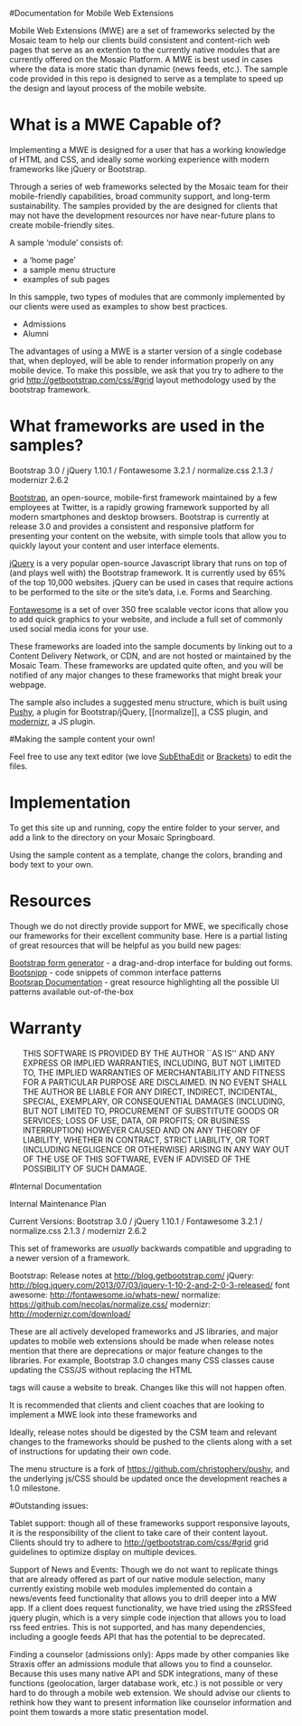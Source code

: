 #Documentation for Mobile Web Extensions


Mobile Web Extensions (MWE) are a set of frameworks selected by the Mosaic team to help our clients build consistent and content-rich web pages that serve as an extention to the currently native modules that are currently offered on the Mosaic Platform. A MWE is best used in cases where the data is more static than dynamic (news feeds, etc.). The sample code provided in this repo is designed to serve as a template to speed up the design and layout
process of the mobile website. 

What is a MWE Capable of?
===

Implementing a MWE is designed for a user that has a working knowledge of HTML and CSS, and ideally some working experience with modern frameworks like jQuery or Bootstrap. 


<p>Through a series of web frameworks selected by the Mosaic team for their mobile-friendly capabilities, broad community support, and long-term sustainability. The samples provided by the are designed for clients that may not have the development resources nor have near-future plans to create mobile-friendly sites. </p>

<p>A sample &#8216;module&#8217; consists of:</p>

<ul>
<li>a &#8216;home page&#8217;</li>
<li>a sample menu structure</li>
<li>examples of sub pages</li>
</ul>

In this sampple, two types of modules that are commonly implemented by our clients were used as examples to show best practices. 

+ Admissions
+ Alumni


The advantages of using a MWE is a starter version of a single codebase that, when deployed, will be able to render information properly on any mobile device. To make this possible, we ask that you try to adhere to the grid http://getbootstrap.com/css/#grid layout methodology used by the bootstrap framework. 


What frameworks are used in the samples?
===


Bootstrap 3.0 / jQuery 1.10.1 / Fontawesome 3.2.1 / normalize.css 2.1.3 / modernizr 2.6.2 

[Bootstrap](getbootstrap.com), an open-source, mobile-first framework maintained by a few employees at Twitter, is a rapidly growing framework supported by all modern smartphones and desktop browsers. Bootstrap is currently at release 3.0 and provides a consistent and responsive platform for presenting your content on the website, with simple tools that allow you to quickly layout your content and user interface elements.

[jQuery](jquery.org) is a very popular open-source Javascript library that runs on top of (and plays well with) the Bootstrap framework. It is currently used by 65% of the top 10,000 websites. jQuery can be used in cases that require actions to be performed to the site or the site&#8217;s data, i.e. Forms and Searching.

[Fontawesome](fontawesome.io) is a set of over 350 free scalable vector icons that allow you to add quick graphics to your website, and include a full set of commonly used social media icons for your use.

These frameworks are loaded into the sample documents by linking out to a Content Delivery Network, or CDN, and are not hosted or maintained by the Mosaic Team. These frameworks are updated quite often, and you will be notified of any major changes to these frameworks that might break your webpage. 


The sample also includes a suggested menu structure, which is built using [Pushy](https://github.com/christophery/pushy), a plugin for Bootstrap/jQuery, [[normalize]], a CSS plugin, and [modernizr](modernizr.com), a JS plugin.

#Making the sample content your own!

Feel free to use any text editor (we love [SubEthaEdit](http://www.codingmonkeys.de/subethaedit/) or [Brackets](brakets.io)) to edit the files.

Implementation
===



<p>To get this site up and running, copy the entire folder to your server, and add a link to the directory on your Mosaic Springboard. </p>
Using the sample content as a template, change the colors, branding and body text to your own.

Resources
===


<p>Though we do not directly provide support for MWE, we specifically chose our frameworks for their excellent community base. Here is a partial listing of great resources that will be helpful as you build new pages:</p>

[Bootstrap form generator](http://minikomi.github.io/Bootstrap-Form-Builder/) - a drag-and-drop interface for bulding out forms. <br>
[Bootsnipp](http://bootsnipp.com/snipps) - code snippets of common interface patterns <br>
[Bootsrap Documentation](http://getbootstrap.com/getting-started/) - great resource highlighting all the possible UI patterns available out-of-the-box

Warranty
===


<ul>
THIS SOFTWARE IS PROVIDED BY THE AUTHOR ``AS IS'' AND ANY EXPRESS OR
IMPLIED WARRANTIES, INCLUDING, BUT NOT LIMITED TO, THE IMPLIED WARRANTIES
OF MERCHANTABILITY AND FITNESS FOR A PARTICULAR PURPOSE ARE DISCLAIMED.
IN NO EVENT SHALL THE AUTHOR BE LIABLE FOR ANY DIRECT, INDIRECT,
INCIDENTAL, SPECIAL, EXEMPLARY, OR CONSEQUENTIAL DAMAGES (INCLUDING, BUT
NOT LIMITED TO, PROCUREMENT OF SUBSTITUTE GOODS OR SERVICES; LOSS OF USE,
DATA, OR PROFITS; OR BUSINESS INTERRUPTION) HOWEVER CAUSED AND ON ANY
THEORY OF LIABILITY, WHETHER IN CONTRACT, STRICT LIABILITY, OR TORT
(INCLUDING NEGLIGENCE OR OTHERWISE) ARISING IN ANY WAY OUT OF THE USE OF
THIS SOFTWARE, EVEN IF ADVISED OF THE POSSIBILITY OF SUCH DAMAGE.
</ul>


#Internal Documentation

Internal Maintenance Plan

Current Versions:
Bootstrap 3.0 / jQuery 1.10.1 / Fontawesome 3.2.1 / normalize.css 2.1.3 / modernizr 2.6.2




This set of frameworks are *usually* backwards compatible and upgrading to a newer version of a framework. 

Bootstrap: Release notes at http://blog.getbootstrap.com/
jQuery: http://blog.jquery.com/2013/07/03/jquery-1-10-2-and-2-0-3-released/
font awesome: http://fontawesome.io/whats-new/
normalize: https://github.com/necolas/normalize.css/
modernizr: http://modernizr.com/download/

These are all actively developed frameworks and JS libraries, and major updates to mobile web extensions should be made when release notes mention that there are deprecations or major feature changes to the libraries. For example, Bootstrap 3.0 changes many CSS classes cause updating the CSS/JS without replacing the HTML <div> tags will cause a website to break. Changes like this will not happen often. 

It is recommended that clients and client coaches that are looking to implement a MWE look into these frameworks and 

Ideally, release notes should be digested by the CSM team and relevant changes to the frameworks should be pushed to the clients along with a set of instructions for updating their own code. 

The menu structure is a fork of https://github.com/christophery/pushy, and the underlying js/CSS should be updated once the development reaches a 1.0 milestone. 




#Outstanding issues:

Tablet support: though all of these frameworks support responsive layouts, it is the responsibility of the client to take care of their content layout. Clients should try to adhere to http://getbootstrap.com/css/#grid grid guidelines to optimize display on multiple devices. 


Support of News and Events:
Though we do not want to replicate things that are already offered as part of our native module selection, many currently existing mobile web modules implemented do contain a news/events feed functionality that allows you to drill deeper into a MW app. If a client does request functionality, we have tried using the zRSSfeed jquery plugin, which is a very simple code injection that allows you to load rss feed entries. This is not supported, and has many dependencies, including a google feeds API that has the potential to be deprecated. 



Finding a counselor (admissions only):
Apps made by other companies like Straxis offer an admissions module that allows you to find a counselor. Because this uses many native API and SDK integrations, many of these functions (geolocation, larger database work, etc.) is not possible or very hard to do through a mobile web extension. We should advise our clients to rethink how they want to present information like counselor information and point them towards a more static presentation model. 












